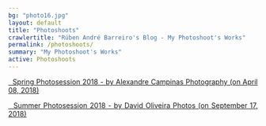 ```yaml
---
bg: "photo16.jpg"
layout: default
title: "Photoshoots"
crawlertitle: "Rúben André Barreiro's Blog - My Photoshoot's Works"
permalink: /photoshoots/
summary: "My Photoshoot's Works"
active: Photoshoots
---
```


<p align="justify"><a href="../../photoshoots/2018-04-24-alexandre-campinas-photoshoots-1/highlights.html"><i class="fa fa-caret-right faa-horizontal animated"></i>&nbsp;&nbsp;Spring Photosession 2018 - by Alexandre Campinas Photography (on April 08, 2018)</a></p>
<p align="justify"><a href="../../photoshoots/2018-09-17-david-oliveira-photoshoots-1/highlights.html"><i class="fa fa-caret-right faa-horizontal animated"></i>&nbsp;&nbsp;Summer Photosession 2018 - by David Oliveira Photos (on September 17, 2018)</a></p>